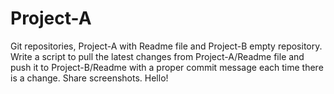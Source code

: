 # Project-A

Git repositories, Project-A with Readme file and Project-B empty repository. Write a script to pull the latest changes from Project-A/Readme file and push it to Project-B/Readme with a proper commit message each time there is a change. Share screenshots. Hello!


